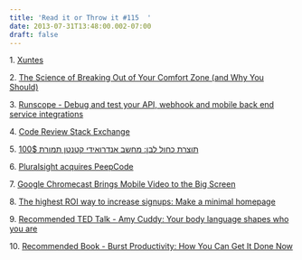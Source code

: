 ```yaml
---
title: 'Read it or Throw it #115  '
date: 2013-07-31T13:48:00.002-07:00
draft: false
---
```


1. [Xuntes](https://www.facebook.com/xuntesapp)

2. [The Science of Breaking Out of Your Comfort Zone (and Why You Should)](http://lifehacker.com/the-science-of-breaking-out-of-your-comfort-zone-and-w-656426705)

3. [Runscope - Debug and test your API, webhook and mobile back end service integrations](https://www.runscope.com/)

4. [Code Review Stack Exchange](http://codereview.stackexchange.com/)

5. [תוצרת כחול לבן: מחשב אנדרואידי קטנטן תמורת 100$](http://www.geektime.co.il/utilite-compulab-small-pc/)

6. [Pluralsight acquires PeepCode](https://peepcode.com/blog/2013/leveling-up)

7. [Google Chromecast Brings Mobile Video to the Big Screen](http://mashable.com/2013/07/24/google-chromecast/)

8. [The highest ROI way to increase signups: Make a minimal homepage](http://andrewchen.co/2013/07/29/the-highest-roi-way-to-increase-signups-make-a-minimal-homepage-guest-post/?)

9\. [Recommended TED Talk - ](http://www.ted.com/talks/amy_cuddy_your_body_language_shapes_who_you_are.html)[Amy Cuddy: Your body language shapes who you are](http://www.ted.com/talks/amy_cuddy_your_body_language_shapes_who_you_are.html)

10. [Recommended Book - Burst Productivity: How You Can Get It Done Now](http://www.amazon.com/Burst-Productivity-How-Done-ebook/dp/B00B76PERK/)
